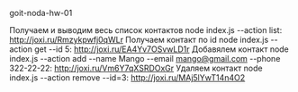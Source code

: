 goit-noda-hw-01

Получаем и выводим весь список контактов node index.js --action list: http://joxi.ru/Rmzykpwfj0qWLr
Получаем контакт по id node index.js --action get --id 5: http://joxi.ru/EA4Yv7OSvwLD1r
Добавялем контакт node index.js --action add --name Mango --email mango@gmail.com --phone 322-22-22: http://joxi.ru/Vm6Y7qXSRDOxGr
Удаляем контакт node index.js --action remove --id=3: http://joxi.ru/MAj5lYwT14n4O2
